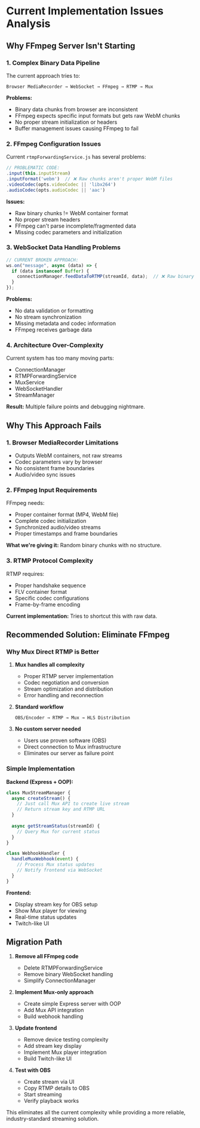 # Current Implementation Issues Analysis

## Why FFmpeg Server Isn't Starting

### 1. **Complex Binary Data Pipeline**
The current approach tries to:
```
Browser MediaRecorder → WebSocket → FFmpeg → RTMP → Mux
```

**Problems:**
- Binary data chunks from browser are inconsistent
- FFmpeg expects specific input formats but gets raw WebM chunks
- No proper stream initialization or headers
- Buffer management issues causing FFmpeg to fail

### 2. **FFmpeg Configuration Issues**
Current `rtmpForwardingService.js` has several problems:

```javascript
// PROBLEMATIC CODE:
.input(this.inputStream)
.inputFormat('webm')  // ❌ Raw chunks aren't proper WebM files
.videoCodec(opts.videoCodec || 'libx264')
.audioCodec(opts.audioCodec || 'aac')
```

**Issues:**
- Raw binary chunks != WebM container format
- No proper stream headers
- FFmpeg can't parse incomplete/fragmented data
- Missing codec parameters and initialization

### 3. **WebSocket Data Handling Problems**
```javascript
// CURRENT BROKEN APPROACH:
ws.on("message", async (data) => {
  if (data instanceof Buffer) {
    connectionManager.feedDataToRTMP(streamId, data);  // ❌ Raw binary to FFmpeg
  }
});
```

**Problems:**
- No data validation or formatting
- No stream synchronization
- Missing metadata and codec information
- FFmpeg receives garbage data

### 4. **Architecture Over-Complexity**
Current system has too many moving parts:
- ConnectionManager
- RTMPForwardingService  
- MuxService
- WebSocketHandler
- StreamManager

**Result:** Multiple failure points and debugging nightmare.

## Why This Approach Fails

### 1. **Browser MediaRecorder Limitations**
- Outputs WebM containers, not raw streams
- Codec parameters vary by browser
- No consistent frame boundaries
- Audio/video sync issues

### 2. **FFmpeg Input Requirements**
FFmpeg needs:
- Proper container format (MP4, WebM file)
- Complete codec initialization
- Synchronized audio/video streams
- Proper timestamps and frame boundaries

**What we're giving it:** Random binary chunks with no structure.

### 3. **RTMP Protocol Complexity**
RTMP requires:
- Proper handshake sequence
- FLV container format
- Specific codec configurations
- Frame-by-frame encoding

**Current implementation:** Tries to shortcut this with raw data.

## Recommended Solution: Eliminate FFmpeg

### Why Mux Direct RTMP is Better

1. **Mux handles all complexity**
   - Proper RTMP server implementation
   - Codec negotiation and conversion
   - Stream optimization and distribution
   - Error handling and reconnection

2. **Standard workflow**
   ```
   OBS/Encoder → RTMP → Mux → HLS Distribution
   ```

3. **No custom server needed**
   - Users use proven software (OBS)
   - Direct connection to Mux infrastructure
   - Eliminates our server as failure point

### Simple Implementation

**Backend (Express + OOP):**
```javascript
class MuxStreamManager {
  async createStream() {
    // Just call Mux API to create live stream
    // Return stream key and RTMP URL
  }
  
  async getStreamStatus(streamId) {
    // Query Mux for current status
  }
}

class WebhookHandler {
  handleMuxWebhook(event) {
    // Process Mux status updates
    // Notify frontend via WebSocket
  }
}
```

**Frontend:**
- Display stream key for OBS setup
- Show Mux player for viewing
- Real-time status updates
- Twitch-like UI

## Migration Path

1. **Remove all FFmpeg code**
   - Delete RTMPForwardingService
   - Remove binary WebSocket handling
   - Simplify ConnectionManager

2. **Implement Mux-only approach**
   - Create simple Express server with OOP
   - Add Mux API integration
   - Build webhook handling

3. **Update frontend**
   - Remove device testing complexity
   - Add stream key display
   - Implement Mux player integration
   - Build Twitch-like UI

4. **Test with OBS**
   - Create stream via UI
   - Copy RTMP details to OBS
   - Start streaming
   - Verify playback works

This eliminates all the current complexity while providing a more reliable, industry-standard streaming solution. 